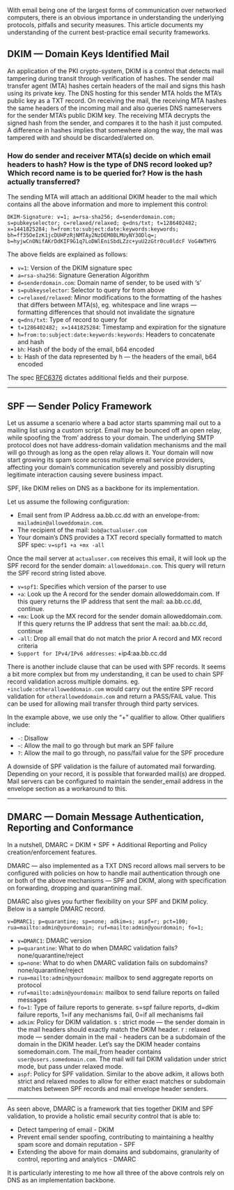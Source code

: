 
With email being one of the largest forms of communication over networked computers, there is an obvious importance in understanding the underlying protocols, pitfalls and security measures. This article documents my understanding of the current best-practice email security frameworks.

## DKIM — Domain Keys Identified Mail
An application of the PKI crypto-system, DKIM is a control that detects mail tampering during transit through verification of hashes. The sender mail transfer agent (MTA) hashes certain headers of the mail and signs this hash using its private key. The DNS hosting for this sender MTA holds the MTA’s public key as a TXT record. On receiving the mail, the receiving MTA hashes the same headers of the incoming mail and also queries DNS nameservers for the sender MTA’s public DKIM key. The receiving MTA decrypts the signed hash from the sender, and compares it to the hash it just computed. A difference in hashes implies that somewhere along the way, the mail was tampered with and should be discarded/alerted on.

### How do sender and receiver MTA(s) decide on which email headers to hash? How is the type of DNS record looked up? Which record name is to be queried for? How is the hash actually transferred?

The sending MTA will attach an additional DKIM header to the mail which contains all the above information and more to implement this control:

`DKIM-Signature: v=1; a=rsa-sha256; d=senderdomain.com; s=pubkeyselector; c=relaxed/relaxed; q=dns/txt; t=1286402482; x=1441825284; h=from:to:subject:date:keywords:keywords;
bh=ff35OeIzK1jcDUHPzRjNMTAy2NzDEM0BLMUyNY3ODlq=;
b=hyjwCnONifAKrDdKIF9G1q7LoDWlEniSbdLZzc+yuU2zGtr0cu0ldcF
VoG4WTHYG`

The above fields are explained as follows:
- `v=1`: Version of the DKIM signature spec
- `a=rsa-sha256`: Signature Generation Algorithm
- `d=senderdomain.com`: Domain name of sender, to be used with ‘s’
- `s=pubkeyselector`: Selector to query for from above
- `c=relaxed/relaxed`: Minor modifications to the formatting of the hashes that differs between MTA(s), eg. whitespace and line wraps — formatting differences that should not invalidate the signature
- `q=dns/txt`: Type of record to query for
- `t=1286402482; x=1441825284`: Timestamp and expiration for the signature
- `h=from:to:subject:date:keywords:keywords`: Headers to concatenate and hash
- `bh`: Hash of the body of the email, b64 encoded
- `b`: Hash of the data represented by h — the headers of the email, b64 encoded

The spec [RFC6376](https://tools.ietf.org/html/rfc6376) dictates additional fields and their purpose.

----------------

## SPF — Sender Policy Framework
Let us assume a scenario where a bad actor starts spamming mail out to a mailing list using a custom script. Email may be bounced off an open relay, while spoofing the ‘from’ address to your domain. The underlying SMTP protocol does not have address-domain validation mechanisms and the mail will go through as long as the open relay allows it. Your domain will now start growing its spam score across multiple email service providers, affecting your domain’s communication severely and possibly disrupting legitimate interaction causing severe business impact.

SPF, like DKIM relies on DNS as a backbone for its implementation.

Let us assume the following configuration:
- Email sent from IP Address aa.bb.cc.dd with an envelope-from: `mailadmin@alloweddomain.com`.
- The recipient of the mail: `bob@actualuser.com`
- Your domain’s DNS provides a TXT record specially formatted to match SPF spec:
`v=spf1 +a +mx -all`

Once the mail server at `actualuser.com` receives this email, it will look up the SPF record for the sender domain: `alloweddomain.com`. This query will return the SPF record string listed above.

- `v=spf1`: Specifies which version of the parser to use
- `+a`: Look up the A record for the sender domain alloweddomain.com. If this query returns the IP address that sent the mail: aa.bb.cc.dd, continue.
- `+mx`: Look up the MX record for the sender domain alloweddomain.com. If this query returns the IP address that sent the mail: aa.bb.cc.dd, continue
- `-all`: Drop all email that do not match the prior A record and MX record criteria
- `Support for IPv4/IPv6 addresses`: +ip4:aa.bb.cc.dd

There is another include clause that can be used with SPF records. It seems a bit more complex but from my understanding, it can be used to chain SPF record validation across multiple domains. eg. `+include:otheralloweddomain.com` would carry out the entire SPF record validation for `otheralloweddomain.com` and return a PASS/FAIL value. This can be used for allowing mail transfer through third party services.

In the example above, we use only the “+” qualifier to allow. Other qualifiers include:
- `-`: Disallow
- `~`: Allow the mail to go through but mark an SPF failure
- `?`: Allow the mail to go through, no pass/fail value for the SPF procedure

A downside of SPF validation is the failure of automated mail forwarding. Depending on your record, it is possible that forwarded mail(s) are dropped. Mail servers can be configured to maintain the sender_email address in the envelope section as a workaround to this.

------------------

## DMARC — Domain Message Authentication, Reporting and Conformance
In a nutshell, DMARC = DKIM + SPF + Additional Reporting and Policy creation/enforcement features.

DMARC — also implemented as a TXT DNS record allows mail servers to be configured with policies on how to handle mail authentication through one or both of the above mechanisms — SPF and DKIM, along with specification on forwarding, dropping and quarantining mail.

DMARC also gives you further flexibility on your SPF and DKIM policy. Below is a sample DMARC record.

`v=DMARC1; p=quarantine; sp=none; adkim=s; aspf=r; pct=100; rua=mailto:admin@yourdomain; ruf=mailto:admin@yourdomain; fo=1;`

- `v=DMARC1`: DMARC version
- `p=quarantine`: What to do when DMARC validation fails? none/quarantine/reject
- `sp=none`: What to do when DMARC validation fails on subdomains? none/quarantine/reject
- `rua=mailto:admin@yourdomain`: mailbox to send aggregate reports on protocol
- `ruf=mailto:admin@yourdomain`: mailbox to send failure reports on failed messages
- `fo=1`: Type of failure reports to generate. s=spf failure reports, d=dkim failure reports, 1=if any mechanisms fail, 0=if all mechanisms fail
- `adkim`: Policy for DKIM validation. s : strict mode — the sender domain in the mail headers should exactly match the DKIM header. r : relaxed mode — sender domain in the mail - headers can be a subdomain of the domain in the DKIM header. Let’s say the DKIM header contains somedomain.com. The mail_from header contains `user@users.somedomain.com`. The mail will fail DKIM validation under strict mode, but pass under relaxed mode.
- `aspf`: Policy for SPF validation. Similar to the above adkim, it allows both strict and relaxed modes to allow for either exact matches or subdomain matches between SPF records and mail envelope header senders.

--------------------------

As seen above, DMARC is a framework that ties together DKIM and SPF validation, to provide a holistic email security control that is able to:
- Detect tampering of email - DKIM
- Prevent email sender spoofing, contributing to maintaining a healthy spam score and domain reputation - SPF
- Extending the above for main domains and subdomains, granularity of control, reporting and analytics - DMARC

It is particularly interesting to me how all three of the above controls rely on DNS as an implementation backbone.

